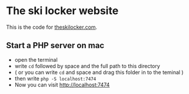 # The ski locker website
This is the code for [theskilocker.com](http://theskilocker.com).

## Start a PHP server on mac

* open the terminal
* write `cd` followed by space and the full path to this directory
* ( or you can write `cd` and space and drag this folder in to the teminal )
* then write `php -S localhost:7474`
* Now you can visit [http://localhost:7474](http://localhost:7474)
